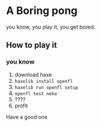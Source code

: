 # A Boring pong

you know, you play it, you get bored.

## How to play it
### you know
1. download haxe
2. `haxelib install openfl`
3. `haxelib run openfl setup`
4. `openfl test neko`
5. ????
6. profit


Have a good one